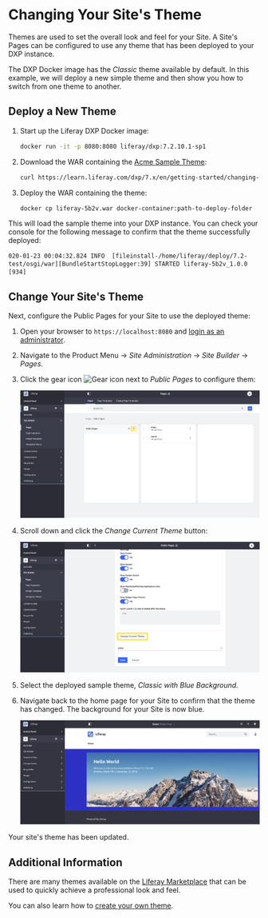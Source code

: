 # Changing Your Site's Theme

Themes are used to set the overall look and feel for your Site. A Site's Pages can be configured to use any theme that has been deployed to your DXP instance.

The DXP Docker image has the _Classic_ theme available by default. In this example, we will deploy a new simple theme and then show you how to switch from one theme to another.

## Deploy a New Theme

1. Start up the Liferay DXP Docker image:

    ```bash
    docker run -it -p 8080:8080 liferay/dxp:7.2.10.1-sp1
    ```

1. Download the WAR containing the [Acme Sample Theme](./liferay-5b2v.war):

    ```bash
    curl https://learn.liferay.com/dxp/7.x/en/getting-started/changing-your-theme/liferay-5b2v.war -O
    ```

1. Deploy the WAR containing the theme:

    ```bash
    docker cp liferay-5b2v.war docker-container:path-to-deploy-folder
    ```

This will load the sample theme into your DXP instance. You can check your console for the following message to confirm that the theme successfully deployed:

```
020-01-23 00:04:32.824 INFO  [fileinstall-/home/liferay/deploy/7.2-test/osgi/war][BundleStartStopLogger:39] STARTED liferay-5b2v_1.0.0 [934]
```

## Change Your Site's Theme

Next, configure the Public Pages for your Site to use the deployed theme:

1. Open your browser to `https://localhost:8080` and [login as an administrator](./introduction-to-the-admin-account.md).

1. Navigate to the Product Menu → _Site Administration_ → _Site Builder_ → _Pages_.

1. Click the gear icon ![Gear icon](../images/icon-control-menu-gear.png) next to _Public Pages_ to configure them:

    ![Open the Pages screen to configure your Public Pages.](./changing-your-theme/images/01.png)

1. Scroll down and click the _Change Current Theme_ button:

    ![Click Change Current Theme to select a new theme for your Public Pages.](./changing-your-theme/images/02.png)

1. Select the deployed sample theme, _Classic with Blue Background._

1. Navigate back to the home page for your Site to confirm that the theme has changed. The background for your Site is now blue.

    ![The home page has a different color background after changing the theme.](./changing-your-theme/images/03.png)

Your site's theme has been updated.

## Additional Information

There are many themes available on the [Liferay Marketplace](../advanced-installation-and-upgrades/01-installing-liferay-dxp/10-setting-up-marketplace.md) that can be used to quickly achieve a professional look and feel.

You can also learn how to [create your own theme](../site-building/README.md).
